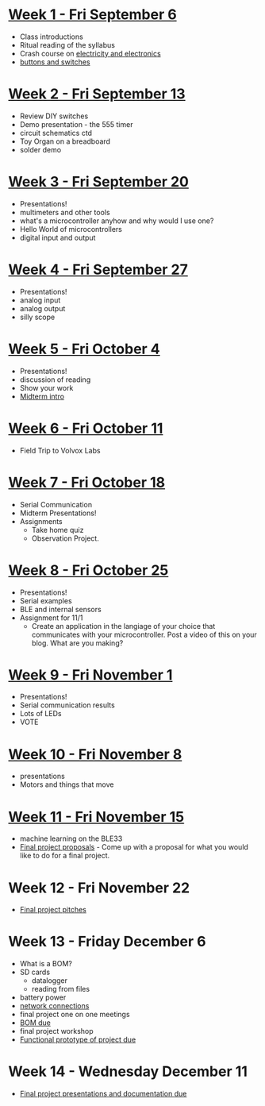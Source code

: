 # [Week 1 - Fri September 6](week1.md)
* Class introductions
* Ritual reading of the syllabus
* Crash course on [electricity and electronics](week1/notes.md)
* [buttons and switches](week3/switches.md)

# [Week 2 - Fri September 13](week2/main.md)
* Review DIY switches
* Demo presentation - the 555 timer
* circuit schematics ctd
* Toy Organ on a breadboard
* solder demo 

# [Week 3 - Fri September 20](week3/main.md)
* Presentations!
* multimeters and other tools
* what's a microcontroller anyhow and why would I use one?
* Hello World of microcontrollers
* digital input and output

# [Week 4 - Fri September 27]()
* Presentations!
* analog input
* analog output
* silly scope

# [Week 5 - Fri October 4]()
* Presentations!
* discussion of reading
* Show your work
* [Midterm intro]()

# [Week 6 - Fri October 11]()
* Field Trip to Volvox Labs

# [Week 7 - Fri October 18]()
* Serial Communication
* Midterm Presentations!
* Assignments
  * Take home quiz
  * Observation Project.
 
# [Week 8 - Fri October 25]()
* Presentations!
* Serial examples
* BLE and internal sensors
* Assignment for 11/1
  * Create an application in the langiage of your choice that communicates with your microcontroller. Post a video of this on your blog. What are you making?

# [Week 9 - Fri November 1]()
* Presentations!
* Serial communication results
* Lots of LEDs
* VOTE
 
# [Week 10 - Fri November 8]()
* presentations
* Motors and things that move

# [Week 11 - Fri November 15]()
* machine learning on the BLE33
* [Final project proposals]() - Come up with a proposal for what you would like to do for a final project. 

# Week 12 - Fri November 22 
* [Final project pitches]()

# Week 13 - Friday December 6
* What is a BOM?
* SD cards
  * datalogger
  * reading from files
* battery power
* [network connections]()
* final project one on one meetings
* [BOM due]()
* final project workshop
* [Functional prototype of project due]()

# Week 14 - Wednesday December 11
* [Final project presentations and documentation due]()